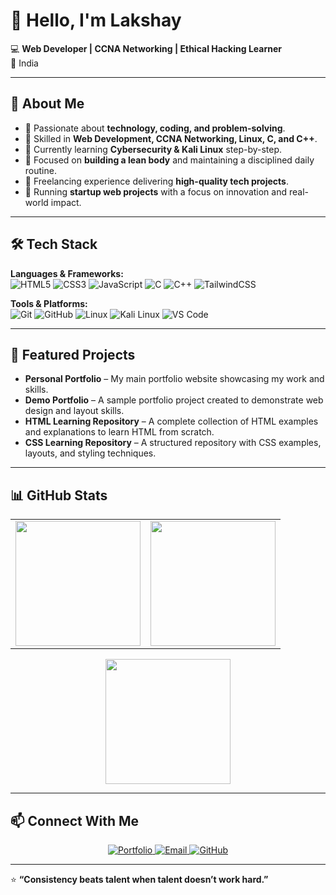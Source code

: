 # 👋 Hello, I'm Lakshay  

💻 **Web Developer | CCNA Networking | Ethical Hacking Learner**  
📍 India  

---

## 🚀 About Me  
- 🔹 Passionate about **technology, coding, and problem-solving**.  
- 🔹 Skilled in **Web Development, CCNA Networking, Linux, C, and C++**.  
- 🔹 Currently learning **Cybersecurity & Kali Linux** step-by-step.  
- 🔹 Focused on **building a lean body** and maintaining a disciplined daily routine.  
- 🔹 Freelancing experience delivering **high-quality tech projects**.  
- 🔹 Running **startup web projects** with a focus on innovation and real-world impact.  


---

## 🛠 Tech Stack  

**Languages & Frameworks:**  
![HTML5](https://img.shields.io/badge/HTML5-E34F26?style=for-the-badge&logo=html5&logoColor=white) 
![CSS3](https://img.shields.io/badge/CSS3-1572B6?style=for-the-badge&logo=css3&logoColor=white) 
![JavaScript](https://img.shields.io/badge/JavaScript-F7DF1E?style=for-the-badge&logo=javascript&logoColor=black) 
![C](https://img.shields.io/badge/C-00599C?style=for-the-badge&logo=c&logoColor=white) 
![C++](https://img.shields.io/badge/C++-00599C?style=for-the-badge&logo=cplusplus&logoColor=white) 
![TailwindCSS](https://img.shields.io/badge/Tailwind_CSS-38B2AC?style=for-the-badge&logo=tailwind-css&logoColor=white)  

**Tools & Platforms:**  
![Git](https://img.shields.io/badge/GIT-E44C30?style=for-the-badge&logo=git&logoColor=white) 
![GitHub](https://img.shields.io/badge/GitHub-100000?style=for-the-badge&logo=github&logoColor=white) 
![Linux](https://img.shields.io/badge/Linux-FCC624?style=for-the-badge&logo=linux&logoColor=black) 
![Kali Linux](https://img.shields.io/badge/Kali_Linux-557C94?style=for-the-badge&logo=kalilinux&logoColor=white) 
![VS Code](https://img.shields.io/badge/VS_Code-0078D4?style=for-the-badge&logo=visual-studio-code&logoColor=white)  


---


## 📌 Featured Projects  
- **Personal Portfolio** – My main portfolio website showcasing my work and skills.  
- **Demo Portfolio** – A sample portfolio project created to demonstrate web design and layout skills.  
- **HTML Learning Repository** – A complete collection of HTML examples and explanations to learn HTML from scratch.  
- **CSS Learning Repository** – A structured repository with CSS examples, layouts, and styling techniques.  


---

## 📊 GitHub Stats

<table>
  <tr>
    <td>
      <img src="https://github-readme-stats.vercel.app/api?username=luckyyofficial&show_icons=true&theme=radical" height="200"/>
    </td>
    <td>
      <img src="https://github-readme-stats.vercel.app/api/top-langs/?username=luckyyofficial&layout=compact&theme=radical" height="200"/>
    </td>
  </tr>
</table>

<p align="center">
  <img src="https://github-readme-streak-stats.herokuapp.com/?user=YOUR_USERNAME&theme=radical" height="200"/>
</p>


---
## 📫 Connect With Me  

<p align="center">
  <a href="https://your-portfolio-link.com">
    <img src="https://img.shields.io/badge/_Portfolio-6A5ACD?style=for-the-badge&logo=google-chrome&logoColor=white" alt="Portfolio">
  </a>
  <a href="mailto:your-email@example.com">
    <img src="https://img.shields.io/badge/Email-D14836?style=for-the-badge&logo=gmail&logoColor=white" alt="Email">
  </a>
  <a href="https://github.com/yourusername">
    <img src="https://img.shields.io/badge/GitHub-100000?style=for-the-badge&logo=github&logoColor=white" alt="GitHub">
  </a>
</p>






---

⭐ **“Consistency beats talent when talent doesn’t work hard.”**  
